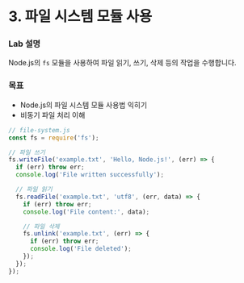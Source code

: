 # 3. 파일 시스템 모듈 사용

### Lab 설명

Node.js의 `fs` 모듈을 사용하여 파일 읽기, 쓰기, 삭제 등의 작업을 수행합니다.

### 목표

- Node.js의 파일 시스템 모듈 사용법 익히기
- 비동기 파일 처리 이해

```jsx
// file-system.js
const fs = require('fs');

// 파일 쓰기
fs.writeFile('example.txt', 'Hello, Node.js!', (err) => {
  if (err) throw err;
  console.log('File written successfully');

  // 파일 읽기
  fs.readFile('example.txt', 'utf8', (err, data) => {
    if (err) throw err;
    console.log('File content:', data);

    // 파일 삭제
    fs.unlink('example.txt', (err) => {
      if (err) throw err;
      console.log('File deleted');
    });
  });
});
```